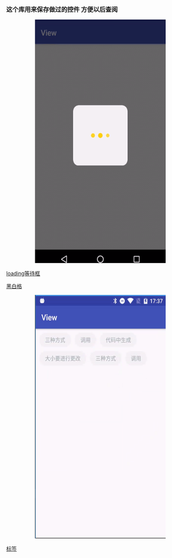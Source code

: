 ### 这个库用来保存做过的控件 方便以后查阅
 
<div align=center><img width="350" height="650" src="https://github.com/wenshuo001/CollectedView/blob/master/gif/balckblock.gif"/></div>

[loading等待框](https://github.com/wenshuo001/CollectedView/blob/master/app/src/main/java/com/example/collectedview/JavaView/LoadingView.java "")

[黑白格](https://github.com/wenshuo001/CollectedView/blob/master/app/src/main/java/com/example/collectedview/JavaView/GridRotateView.java "黑白格")


 
<div align=center><img width="350" height="650" src="https://github.com/wenshuo001/CollectedView/blob/master/gif/lableview.jpg"/></div>

[标签](https://github.com/wenshuo001/CollectedView/blob/master/app/src/main/java/com/example/collectedview/JavaView/LableView.java)


